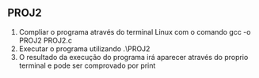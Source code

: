 ## PROJ2
1. Compliar o programa através do terminal Linux com o comando gcc -o PROJ2 PROJ2.c
2. Executar o programa utilizando .\PROJ2
3. O resultado da execução do programa irá aparecer através do proprio terminal e pode ser comprovado por print

